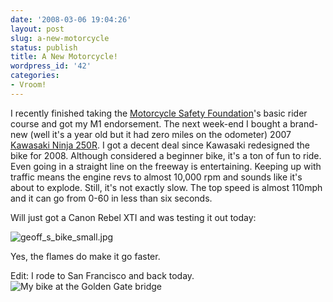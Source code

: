 ```yaml
---
date: '2008-03-06 19:04:26'
layout: post
slug: a-new-motorcycle
status: publish
title: A New Motorcycle!
wordpress_id: '42'
categories:
- Vroom!
---
```


I recently finished taking the [Motorcycle Safety Foundation](http://www.msf-usa.org/)'s basic rider course and got my M1 endorsement. The next week-end I bought a brand-new (well it's a year old but it had zero miles on the odometer) 2007 [Kawasaki Ninja 250R](http://en.wikipedia.org/wiki/Kawasaki_Ninja_250R). I got a decent deal since Kawasaki redesigned the bike for 2008. Although considered a beginner bike, it's a ton of fun to ride. Even going in a straight line on the freeway is entertaining. Keeping up with traffic means the engine revs to almost 10,000 rpm and sounds like it's about to explode. Still, it's not exactly slow. The top speed is almost 110mph and it can go from 0-60 in less than six seconds.

Will just got a Canon Rebel XTI and was testing it out today:

![geoff_s_bike_small.jpg](/images/geoff_s_bike_small.jpg)

Yes, the flames do make it go faster.

Edit: I rode to San Francisco and back today.
![My bike at the Golden Gate bridge](/images/golden_gate.jpg)


